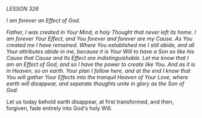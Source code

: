 *LESSON 326*

*I am forever an Effect of God.*

_Father, I was created in Your Mind, a holy Thought that never left its home. I am forever Your Effect, and You forever and forever are my Cause. As You created me I have remained. Where You established me I still abide, and all Your attributes abide in me, because it is Your Will to have a Son so like his Cause that Cause and Its Effect are indistinguishable. Let me know that I am an Effect of God, and so I have the power to create like You. And as it is in Heaven, so on earth. Your plan I follow here, and at the end I know that You will gather Your Effects into the tranquil Heaven of Your Love, where earth will disappear, and separate thoughts unite in glory as the Son of God._

Let us today behold earth disappear, at first transformed, and then, forgiven, fade entirely into God's holy Will.